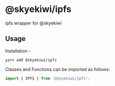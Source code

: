 # @skyekiwi/ipfs

ipfs wrapper for @skyekiwi

## Usage

Installation -

```
yarn add @skyekiwi/ipfs
```

Classes and Functions can be imported as follows:

```js
import { IPFS } from '@skyekiwi/ipfs';
```

